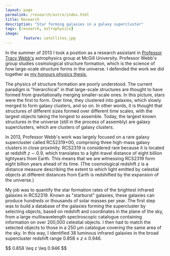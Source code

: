 ```yaml
---
layout: page
permalink: /research/astro/index.html
title: Research
description: "Star forming galaxies in a galaxy supercluster"
tags: [research, astrophysics]
image: 
        feature: satellites.jpg
---
```


In the summer of 2013 I took a position as a research assistant in [Professor Tracy Webb's](http://www.physics.mcgill.ca/~webb/) astrophysics group at McGill University. Professor Webb's group studies cosmological structure formation, which is the science of how large-scale structure forms in the universe. I defended the work we did together as [my honours physics thesis](/honphysthesis.pdf), 

The physics of structure formation are poorly understood. The current paradigm is "hierarchical" in that large-scale structures are thought to have formed from gravitationally merging smaller-scale ones. In this picture, stars were the first to form. Over time, they clustered into galaxies, which slowly merged to form galaxy clusters, and so on. In other words, it is thought that structures of different sizes formed over different time scales, with the largest objects taking the longest to assemble. Today, the largest known structures in the universe (still in the process of assembly) are galaxy superclusters, which are clusters of galaxy clusters.

In 2013, Professor Webb's work was largely focused on a rare galaxy supercluster called RCS2319+00, comprising three high-mass galaxy clusters in close proximity. RCS2319 is considered rare because it is located at redshift *z* &sim; 0.9, which translates to a light-travel distance of eight billion lightyears from Earth. This means that we are witnessing RCS2319 form eight billion years ahead of its time. (The cosmological redshift *z* is a distance measure describing the extent to which light emitted by celestial objects at different distances from Earth is redshifted by the expansion of the universe.)

My job was to quantify the star formation rates of the brightest infrared galaxies in RCS2319. Known as "starburst" galaxies, these galaxies can produce hundreds or thousands of solar masses per year. The first step was to build a database of the galaxies forming the supercluster by selecting objects, based on redshift and coordinates in the plane of the sky, from a large multiwavelength spectroscopic catalogue containing information on over 200,000 celestial objects. I then had to match the selected objects to those in a 250 &mu;m catalogue covering the same area of the sky. In this way, I identified 38 luminous infrared galaxies in the broad supercluster redshift range 0.858 &le; *z* &le; 0.946.

\$$ 0.858 \leq z \leq 0.946 $$

